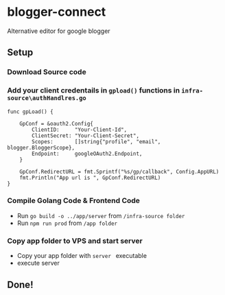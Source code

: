 # blogger-connect
Alternative editor for google blogger

## Setup

### Download Source code

### Add your client credentails in `gpload()` functions in `infra-source\authHandlres.go`

```
func gpLoad() {

	GpConf = &oauth2.Config{
		ClientID:     "Your-Client-Id",
		ClientSecret: "Your-Client-Secret",
		Scopes:       []string{"profile", "email", blogger.BloggerScope},
		Endpoint:     googleOAuth2.Endpoint,
	}

	GpConf.RedirectURL = fmt.Sprintf("%s/gp/callback", Config.AppURL)
	fmt.Println("App url is ", GpConf.RedirectURL)
}
```

### Compile Golang Code & Frontend Code
- Run ` go build -o ../app/server ` from  `/infra-source folder `
- Run ` npm run prod ` from `/app folder`

### Copy app folder to VPS and start server
- Copy your app folder with ` server  ` executable
- execute server

## Done!

